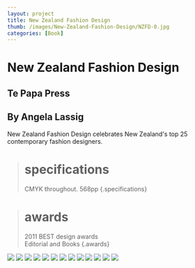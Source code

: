 ```yaml
---
layout: project
title: New Zealand Fashion Design
thumb: /images/New-Zealand-Fashion-Design/NZFD-0.jpg
categories: [Book]
---
```


# New Zealand Fashion Design

## Te Papa Press
## By Angela Lassig

New Zealand Fashion Design celebrates New Zealand's top 25 contemporary fashion designers.

> # specifications
> CMYK throughout. 568pp
{.specifications}

> # awards
> 2011 BEST design awards  
> Editorial and Books
{.awards}

![](/images/New-Zealand-Fashion-Design/NZFD-1.jpg)
![](/images/New-Zealand-Fashion-Design/NZFD-2.jpg)
![](/images/New-Zealand-Fashion-Design/NZFD-3.jpg)
![](/images/New-Zealand-Fashion-Design/NZFD-4.jpg)
![](/images/New-Zealand-Fashion-Design/NZFD-5.jpg)
![](/images/New-Zealand-Fashion-Design/NZFD-6.jpg)
![](/images/New-Zealand-Fashion-Design/NZFD-7.jpg)
![](/images/New-Zealand-Fashion-Design/NZFD-8.jpg)
![](/images/New-Zealand-Fashion-Design/NZFD-9.jpg)
![](/images/New-Zealand-Fashion-Design/NZFD-10.jpg)
![](/images/New-Zealand-Fashion-Design/NZFD-11.jpg)
![](/images/New-Zealand-Fashion-Design/NZFD-12.jpg)
![](/images/New-Zealand-Fashion-Design/NZFD-13.jpg)